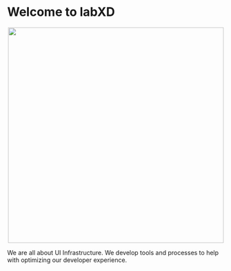 # Welcome to labXD

<p align="center">
  <img width="500px" src="https://github.com/labXD/gustXD/blob/main/apps/website/static/img/logo-dark.png" />
</p>

We are all about UI Infrastructure. We develop tools and processes to help with optimizing our developer experience.
